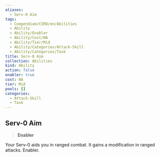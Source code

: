 ```yaml
---
aliases:
  - Serv-0 Aim
tags:
  - Compendium/CSRD/en/Abilities
  - Ability
  - Ability/Enabler
  - Ability/Cost/NA
  - Ability/Tier/Mid
  - Ability/Categories/Attack-Skill
  - Ability/Categories/Task
title: Serv-0 Aim
collection: Abilities
kind: Ability
action: false
enabler: true
cost: NA
tier: Mid
pools: []
categories:
  - Attack-Skill
  - Task
---
```

## Serv-0 Aim    
>**Enabler**  
    
Your Serv-0 aids you in ranged combat. It gains a modification in ranged attacks. Enabler.